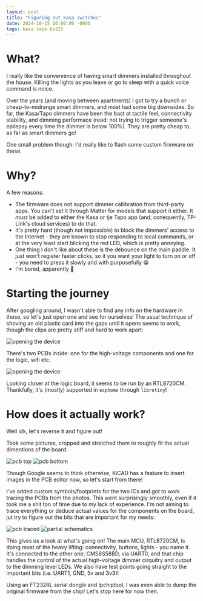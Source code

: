 ```yaml
---
layout: post
title: "Figuring out kasa switches"
date: 2024-10-15 10:00:00 -0000
tags: kasa tapo ks225
---
```


# What?

I really like the convenience of having smart dimmers installed throughout the house. Killing the lights as you leave or go to sleep with a quick voice command is noice.

Over the years (and moving between apartments) I got to try a bunch or cheap-to-midrange smart dimmers, and most had some big downsides. So far, the Kasa/Tapo dimmers have been the bast at tactile feel, connectivity stability, and dimming performace (read: not trying to trigger someone's epilepsy every time the dimmer is below 100%). They are pretty cheap to, as far as smart dimmers go!

One small problem though: I'd really like to flash some custom firmware on these.

# Why?

A few reasons:
* The firmware does not support dimmer callibration from third-party apps. You can't set it through Matter for models that support it either. It *must* be added to either the Kasa or tje Tapo app (and, conequently, TP-Link's cloud services) to do that.
* It's pretty hard (though not impossible) to block the dimmers' access to the Internet - they are known to stop responding to local commands, or at the very least start blicking the red LED, which is pretty annoying.
* One thing I don't like about these is the debounce on the main paddle. It just won't register faster clicks, so it you want your light to turn on or off - you need to press it slowly and with purposefully 😁
* I'm bored, apparently 🤷

# Starting the journey

After googling around, I wasn't able to find any info on the hardware in these, so let's just open one and see for ourselves! The usual technique of shoving an old plastic card into the gaps until it opens seems to work, though the clips are pretty stiff and hard to work apart:

![opening the device](/assets/images/2024-10-15-figuring-out-kasa-switches/opening-the-device.jpg)

There's two PCBs inside: one for the high-voltage components and one for the logic, wifi etc:

![opening the device](/assets/images/2024-10-15-figuring-out-kasa-switches/two-PCBs.jpg)

Looking closer at the logic board, it seems to be run by an RTL8720CM. Thankfully, it's (mostly) supported in `esphome` through `libretiny`!

# How does it actually work?

Well idk, let's reverse it and figure out!

Took some pictures, cropped and stretched them to roughly fit the actual dimentions of the board:


![pcb top](/assets/images/2024-10-15-figuring-out-kasa-switches/pcb-top.png)
![pcb bottom](/assets/images/2024-10-15-figuring-out-kasa-switches/pcb-bottom.png)

Though Google seems to think otherwise, KiCAD has a feature to insert images in the PCB editor now, so let's start from there!


I've added custom symbols/footprints for the two ICs and got to work tracing the PCBs from the photos. This went surprisingly smoothly, even if it took me a shit ton of time due to my lack of experience. I'm not aiming to trace everything or deduce actual values for the components on the board, jut try to figure out the bits that are important for my needs:

![pcb traced](/assets/images/2024-10-15-figuring-out-kasa-switches/pcb-traced.png)
![partial schematics](/assets/images/2024-10-15-figuring-out-kasa-switches/partial-schematics.png)

This gives us a look at what's going on! The main MCU, RTL8720CM, is doing most of the heavy lifting: connectivity, buttons, lights - you name it. It's connected to the other one, CMS8S58BD, via UART0, and that chip handles the control of the actual high-voltage dimmer cirquitry and output to the dimming level LEDs. We also have test points going straight to the important bits (i.e. UART1, GND, 5v and 3v3)!

Using an FT232RL serial dongle and lpchiptool, I was even able to dump the original firmware from the chip! Let's stop here for now then.
